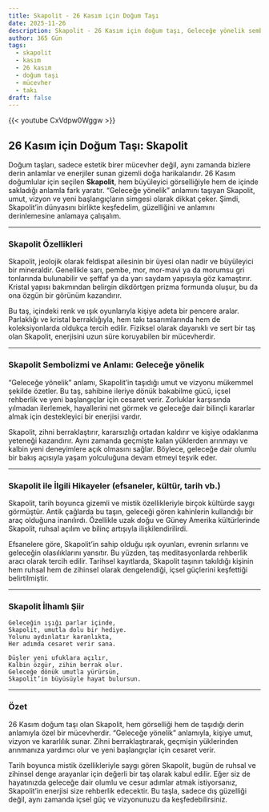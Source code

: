 ```yaml
---
title: Skapolit - 26 Kasım için Doğum Taşı
date: 2025-11-26
description: Skapolit - 26 Kasım için doğum taşı, Geleceğe yönelik sembolü. Bu özel taşın derin anlamını öğrenin.
author: 365 Gün
tags:
  - skapolit
  - kasım
  - 26 kasım
  - doğum taşı
  - mücevher
  - takı
draft: false
---
```


{{< youtube CxVdpw0Wggw >}}

## 26 Kasım için Doğum Taşı: Skapolit

Doğum taşları, sadece estetik birer mücevher değil, aynı zamanda bizlere derin anlamlar ve enerjiler sunan gizemli doğa harikalarıdır. 26 Kasım doğumlular için seçilen **Skapolit**, hem büyüleyici görselliğiyle hem de içinde sakladığı anlamla fark yaratır. “Geleceğe yönelik” anlamını taşıyan Skapolit, umut, vizyon ve yeni başlangıçların simgesi olarak dikkat çeker. Şimdi, Skapolit’in dünyasını birlikte keşfedelim, güzelliğini ve anlamını derinlemesine anlamaya çalışalım.

---

### Skapolit Özellikleri

Skapolit, jeolojik olarak feldispat ailesinin bir üyesi olan nadir ve büyüleyici bir mineraldir. Genellikle sarı, pembe, mor, mor-mavi ya da morumsu gri tonlarında bulunabilir ve şeffaf ya da yarı saydam yapısıyla göz kamaştırır. Kristal yapısı bakımından belirgin dikdörtgen prizma formunda oluşur, bu da ona özgün bir görünüm kazandırır.

Bu taş, içindeki renk ve ışık oyunlarıyla kişiye adeta bir pencere aralar. Parlaklığı ve kristal berraklığıyla, hem takı tasarımlarında hem de koleksiyonlarda oldukça tercih edilir. Fiziksel olarak dayanıklı ve sert bir taş olan Skapolit, enerjisini uzun süre koruyabilen bir mücevherdir.

---

### Skapolit Sembolizmi ve Anlamı: Geleceğe yönelik

“Geleceğe yönelik” anlamı, Skapolit’in taşıdığı umut ve vizyonu mükemmel şekilde özetler. Bu taş, sahibine ileriye dönük bakabilme gücü, içsel rehberlik ve yeni başlangıçlar için cesaret verir. Zorluklar karşısında yılmadan ilerlemek, hayallerini net görmek ve geleceğe dair bilinçli kararlar almak için destekleyici bir enerjisi vardır.

Skapolit, zihni berraklaştırır, kararsızlığı ortadan kaldırır ve kişiye odaklanma yeteneği kazandırır. Aynı zamanda geçmişte kalan yüklerden arınmayı ve kalbin yeni deneyimlere açık olmasını sağlar. Böylece, geleceğe dair olumlu bir bakış açısıyla yaşam yolculuğuna devam etmeyi teşvik eder.

---

### Skapolit ile İlgili Hikayeler (efsaneler, kültür, tarih vb.)

Skapolit, tarih boyunca gizemli ve mistik özellikleriyle birçok kültürde saygı görmüştür. Antik çağlarda bu taşın, geleceği gören kahinlerin kullandığı bir araç olduğuna inanılırdı. Özellikle uzak doğu ve Güney Amerika kültürlerinde Skapolit, ruhsal açılım ve bilinç artışıyla ilişkilendirilirdi.

Efsanelere göre, Skapolit’in sahip olduğu ışık oyunları, evrenin sırlarını ve geleceğin olasılıklarını yansıtır. Bu yüzden, taş meditasyonlarda rehberlik aracı olarak tercih edilir. Tarihsel kayıtlarda, Skapolit taşının takıldığı kişinin hem ruhsal hem de zihinsel olarak dengelendiği, içsel güçlerini keşfettiği belirtilmiştir.

---

### Skapolit İlhamlı Şiir

```
Geleceğin ışığı parlar içinde,
Skapolit, umutla dolu bir hediye.
Yolunu aydınlatır karanlıkta,
Her adımda cesaret verir sana.

Düşler yeni ufuklara açılır,
Kalbin özgür, zihin berrak olur.
Geleceğe dönük umutla yürürsün,
Skapolit’in büyüsüyle hayat bulursun.
```

---

### Özet

26 Kasım doğum taşı olan Skapolit, hem görselliği hem de taşıdığı derin anlamıyla özel bir mücevherdir. “Geleceğe yönelik” anlamıyla, kişiye umut, vizyon ve kararlılık sunar. Zihni berraklaştırarak, geçmişin yüklerinden arınmanıza yardımcı olur ve yeni başlangıçlar için cesaret verir.

Tarih boyunca mistik özellikleriyle saygı gören Skapolit, bugün de ruhsal ve zihinsel denge arayanlar için değerli bir taş olarak kabul edilir. Eğer siz de hayatınızda geleceğe dair olumlu ve cesur adımlar atmak istiyorsanız, Skapolit’in enerjisi size rehberlik edecektir. Bu taşla, sadece dış güzelliği değil, aynı zamanda içsel güç ve vizyonunuzu da keşfedebilirsiniz.